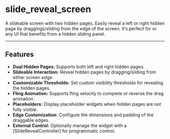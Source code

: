 # slide_reveal_screen

A slideable screen with two hidden pages. Easily reveal a left or right hidden page by draggings/sliding from the edge of the screen. It’s perfect for or any UI that benefits from a hidden sliding panel.

---

## Features

- **Dual Hidden Pages:** Supports both left and right hidden pages.
- **Slideable Interaction:** Reveal hidden pages by dragging/sliding from either screen edge.
- **Customizable Thresholds:** Set custom visibility thresholds for revealing the hidden pages.
- **Fling Animation:** Supports fling velocity to complete or reverse the drag animation.
- **Placeholders:** Display placeholder widgets when hidden pages are not fully visible.
- **Edge Customization:** Configure the dimensions and padding of the draggable edges.
- **External Control:** Optionally manage the widget with a [SlideRevealController] for programmatic control.
